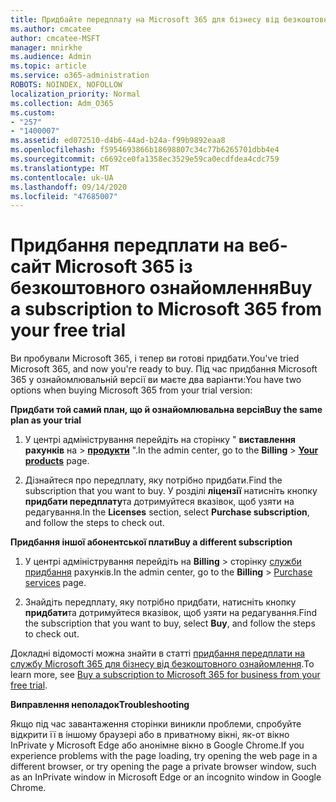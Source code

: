 ```yaml
---
title: Придбайте передплату на Microsoft 365 для бізнесу від безкоштовного ознайомлення
ms.author: cmcatee
author: cmcatee-MSFT
manager: mnirkhe
ms.audience: Admin
ms.topic: article
ms.service: o365-administration
ROBOTS: NOINDEX, NOFOLLOW
localization_priority: Normal
ms.collection: Adm_O365
ms.custom:
- "257"
- "1400007"
ms.assetid: ed072510-d4b6-44ad-b24a-f99b9892eaa8
ms.openlocfilehash: f5954693866b18698807c34c77b6265701dbb4e4
ms.sourcegitcommit: c6692ce0fa1358ec3529e59ca0ecdfdea4cdc759
ms.translationtype: MT
ms.contentlocale: uk-UA
ms.lasthandoff: 09/14/2020
ms.locfileid: "47685007"
---
```

# <a name="buy-a-subscription-to-microsoft-365-from-your-free-trial"></a><span data-ttu-id="ecc0c-102">Придбання передплати на веб-сайт Microsoft 365 із безкоштовного ознайомлення</span><span class="sxs-lookup"><span data-stu-id="ecc0c-102">Buy a subscription to Microsoft 365 from your free trial</span></span>

<span data-ttu-id="ecc0c-103">Ви пробували Microsoft 365, і тепер ви готові придбати.</span><span class="sxs-lookup"><span data-stu-id="ecc0c-103">You've tried Microsoft 365, and now you're ready to buy.</span></span> <span data-ttu-id="ecc0c-104">Під час придбання Microsoft 365 у ознайомлювальній версії ви маєте два варіанти:</span><span class="sxs-lookup"><span data-stu-id="ecc0c-104">You have two options when buying Microsoft 365 from your trial version:</span></span>
  
 <span data-ttu-id="ecc0c-105">**Придбати той самий план, що й ознайомлювальна версія**</span><span class="sxs-lookup"><span data-stu-id="ecc0c-105">**Buy the same plan as your trial**</span></span>
  
1. <span data-ttu-id="ecc0c-106">У центрі адміністрування перейдіть на сторінку " **виставлення рахунків** на \> **[продукти](https://go.microsoft.com/fwlink/p/?linkid=842054)** ".</span><span class="sxs-lookup"><span data-stu-id="ecc0c-106">In the admin center, go to the **Billing** \> **[Your products](https://go.microsoft.com/fwlink/p/?linkid=842054)** page.</span></span>

2. <span data-ttu-id="ecc0c-107">Дізнайтеся про передплату, яку потрібно придбати.</span><span class="sxs-lookup"><span data-stu-id="ecc0c-107">Find the subscription that you want to buy.</span></span> <span data-ttu-id="ecc0c-108">У розділі **ліцензії** натисніть кнопку **придбати передплату**та дотримуйтеся вказівок, щоб узяти на редагування.</span><span class="sxs-lookup"><span data-stu-id="ecc0c-108">In the **Licenses** section, select **Purchase subscription**, and follow the steps to check out.</span></span>

<span data-ttu-id="ecc0c-109">**Придбання іншої абонентської плати**</span><span class="sxs-lookup"><span data-stu-id="ecc0c-109">**Buy a different subscription**</span></span>
  
1. <span data-ttu-id="ecc0c-110">У центрі адміністрування перейдіть на **Billing** \> сторінку [служби придбання](https://go.microsoft.com/fwlink/p/?linkid=868433) рахунків.</span><span class="sxs-lookup"><span data-stu-id="ecc0c-110">In the admin center, go to the **Billing** \> [Purchase services](https://go.microsoft.com/fwlink/p/?linkid=868433) page.</span></span>

3. <span data-ttu-id="ecc0c-111">Знайдіть передплату, яку потрібно придбати, натисніть кнопку **придбати**та дотримуйтеся вказівок, щоб узяти на редагування.</span><span class="sxs-lookup"><span data-stu-id="ecc0c-111">Find the subscription that you want to buy, select **Buy**, and follow the steps to check out.</span></span>

<span data-ttu-id="ecc0c-112">Докладні відомості можна знайти в статті [придбання передплати на службу Microsoft 365 для бізнесу від безкоштовного ознайомлення](https://docs.microsoft.com/microsoft-365/commerce/buy-a-subscription-from-your-free-trial).</span><span class="sxs-lookup"><span data-stu-id="ecc0c-112">To learn more, see [Buy a subscription to Microsoft 365 for business from your free trial](https://docs.microsoft.com/microsoft-365/commerce/buy-a-subscription-from-your-free-trial).</span></span>

<span data-ttu-id="ecc0c-113">**Виправлення неполадок**</span><span class="sxs-lookup"><span data-stu-id="ecc0c-113">**Troubleshooting**</span></span>

<span data-ttu-id="ecc0c-114">Якщо під час завантаження сторінки виникли проблеми, спробуйте відкрити її в іншому браузері або в приватному вікні, як-от вікно InPrivate у Microsoft Edge або анонімне вікно в Google Chrome.</span><span class="sxs-lookup"><span data-stu-id="ecc0c-114">If you experience problems with the page loading, try opening the web page in a different browser, or try opening the page a private browser window, such as an InPrivate window in Microsoft Edge or an incognito window in Google Chrome.</span></span>

